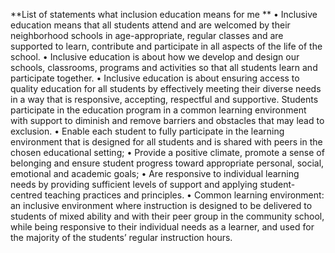 **List of statements what inclusion education means for me
**
    • Inclusive education means that all students attend and are welcomed by their neighborhood schools in age-appropriate, regular classes and are supported to learn, contribute and participate in all aspects of the life of the school.
    • Inclusive education is about how we develop and design our schools, classrooms, programs and activities so that all students learn and participate together.
    • Inclusive education is about ensuring access to quality education for all students by effectively meeting their diverse needs in a way that is responsive, accepting, respectful and supportive. Students participate in the education program in a common learning environment with support to diminish and remove barriers and obstacles that may lead to exclusion.
    • Enable each student to fully participate in the learning environment that is designed for all students and is shared with peers in the chosen educational setting;
    • Provide a positive climate, promote a sense of belonging and ensure student progress toward appropriate personal, social, emotional and academic goals;
    • Are responsive to individual learning needs by providing sufficient levels of support and applying student-centred teaching practices and principles.
    • Common learning environment: an inclusive environment where instruction is designed to be delivered to students of mixed ability and with their peer group in the community school, while being responsive to their individual needs as a learner, and used for the majority of the students’ regular instruction hours.
